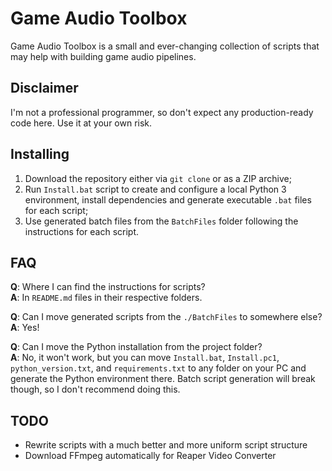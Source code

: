# Game Audio Toolbox
Game Audio Toolbox is a small and ever-changing collection of scripts that may help with building game audio pipelines.

## Disclaimer
I'm not a professional programmer, so don't expect any production-ready code here. Use it at your own risk.

## Installing
1. Download the repository either via `git clone` or as a ZIP archive;
2. Run `Install.bat` script to create and configure a local Python 3 environment, install dependencies and generate executable `.bat` files for each script;
5. Use generated batch files from the `BatchFiles` folder following the instructions for each script.

## FAQ
**Q**: Where I can find the instructions for scripts?<br>
**A**: In `README.md` files in their respective folders. 

**Q**: Can I move generated scripts from the `./BatchFiles` to somewhere else?<br>
**A**: Yes!

**Q**: Can I move the Python installation from the project folder?<br>
**A**: No, it won't work, but you can move `Install.bat`, `Install.pc1`, `python_version.txt`, and `requirements.txt` to any folder on your PC and generate the Python environment there. Batch script generation will break though, so I don't recommend doing this.

## TODO
* Rewrite scripts with a much better and more uniform script structure
* Download FFmpeg automatically for Reaper Video Converter
